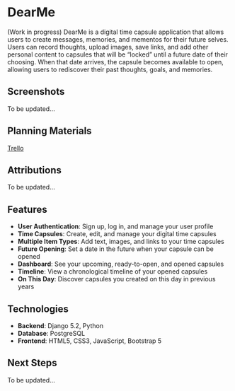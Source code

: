 # DearMe

(Work in progress) DearMe is a digital time capsule application that allows users to create messages, memories, and mementos for their future selves. Users can record thoughts, upload images, save links, and add other personal content to capsules that will be “locked” until a future date of their choosing. When that date arrives, the capsule becomes available to open, allowing users to rediscover their past thoughts, goals, and memories.

## Screenshots

To be updated...

## Planning Materials

[Trello](https://trello.com/b/EvpHIfHZ/dearme-digital-time-capsule)

## Attributions

To be updated...

## Features

- **User Authentication**: Sign up, log in, and manage your user profile
- **Time Capsules**: Create, edit, and manage your digital time capsules
- **Multiple Item Types**: Add text, images, and links to your time capsules
- **Future Opening**: Set a date in the future when your capsule can be opened
- **Dashboard**: See your upcoming, ready-to-open, and opened capsules
- **Timeline**: View a chronological timeline of your opened capsules
- **On This Day**: Discover capsules you created on this day in previous years

## Technologies

- **Backend**: Django 5.2, Python
- **Database**: PostgreSQL
- **Frontend**: HTML5, CSS3, JavaScript, Bootstrap 5

## Next Steps

To be updated...